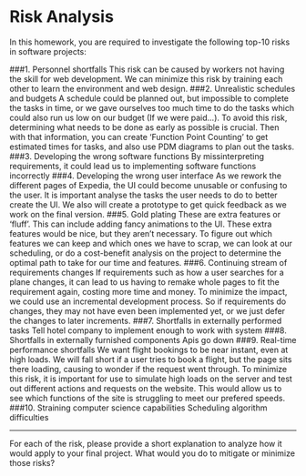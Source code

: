 # Risk Analysis
 
In this homework, you are required to investigate the following top-10 risks in software projects:

###1. Personnel shortfalls
This risk can be caused by workers not having the skill for web development. We can minimize this risk by training each other to learn the environment and web design.
###2. Unrealistic schedules and budgets
A schedule could be planned out, but impossible to complete the tasks in time, or we gave ourselves too much time to do the tasks which could also run us low on our budget (If we were paid…). To avoid this risk, determining what needs to be done as early as possible is crucial. Then with that information, you can create ‘Function Point Counting’ to get estimated times for tasks, and also use PDM diagrams to plan out the tasks.
###3. Developing the wrong software functions
By missinterpreting requirements, it could lead us to implementing software functions incorrectly 
###4. Developing the wrong user interface
As we rework the different pages of Expedia, the UI could become unusable or confusing to the user. It is important analyse the tasks the user needs to do to better create the UI. We also will create a prototype to get quick feedback as we work on the final version.
###5. Gold plating
These are extra features or ‘fluff’. This can include adding fancy animations to the UI. These extra features would be nice, but they aren’t necessary. To figure out which features we can keep and which ones we have to scrap, we can look at our scheduling, or do a cost-benefit analysis on the project to determine the optimal path to take for our time and features.
###6. Continuing stream of requirements changes
If requirements such as how a user searches for a plane changes, it can lead to us having to remake whole pages to fit the requirement again, costing more time and money. To minimize the impact, we could use an incremental development process. So if requirements do changes, they may not have even been implemented yet, or we just defer the changes to later increments.
###7. Shortfalls in externally performed tasks
Tell hotel company to implement enough to work with system
###8. Shortfalls in externally furnished components
Apis go down
###9. Real-time performance shortfalls
We want flight bookings to be near instant, even at high loads. We will fall short if a user tries to book a flight, but the page sits there loading, causing to wonder if the request went through. To minimize this risk, it is important for use to simulate high loads on the server and test out different actions and requests on the website. This would allow us to see which functions of the site is struggling to meet our prefered speeds.
###10. Straining computer science capabilities
Scheduling algorithm difficulties

-----

For each of the risk, please provide a short explanation to analyze how it would apply to your final project. What would you do to mitigate or minimize those risks?
